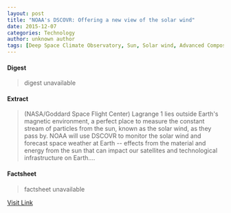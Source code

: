 ```yaml
---
layout: post
title: "NOAA's DSCOVR: Offering a new view of the solar wind"
date: 2015-12-07
categories: Technology
author: unknown author
tags: [Deep Space Climate Observatory, Sun, Solar wind, Advanced Composition Explorer, Space weather, Goddard Space Flight Center, Plasma (physics), NASA, Earth, National Oceanic and Atmospheric Administration, Wind, Space probe, Physical sciences, Outer space, Applied and interdisciplinary physics, Astronomy, Physics, Nature, Space science]
---
```



#### Digest
>digest unavailable

#### Extract
>(NASA/Goddard Space Flight Center) Lagrange 1 lies outside Earth's magnetic environment, a perfect place to measure the constant stream of particles from the sun, known as the solar wind, as they pass by. NOAA will use DSCOVR to monitor the solar wind and forecast space weather at Earth -- effects from the material and energy from the sun that can impact our satellites and technological infrastructure on Earth....

#### Factsheet
>factsheet unavailable

[Visit Link](http://www.eurekalert.org/pub_releases/2015-02/nsfc-ndo020615.php)


